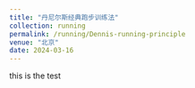 ```yaml
---
title: "丹尼尔斯经典跑步训练法"
collection: running
permalink: /running/Dennis-running-principle
venue: "北京"
date: 2024-03-16
---
```


this is the test